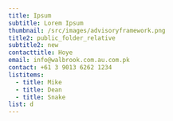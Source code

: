 ```yaml
---
title: Ipsum
subtitle: Lorem Ipsum
thumbnail: /src/images/advisoryframework.png
title2: public_folder_relative
subtitle2: new
contacttitle: Hoye
email: info@walbrook.com.au.com.pk
contact: +61 3 9013 6262 1234
listitems:
  - title: Mike
  - title: Dean
  - title: Snake
list: d
---
```

